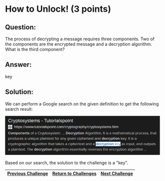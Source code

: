 # How to Unlock! (3 points)

## Question:

The process of decrypting a message requires three components. Two of the components are the encrypted message and a decryption algorithm. What is the third component?

## Answer:

key

## Solution:

We can perform a Google search on the given definition to get the following search result:

[![search-result.png](search-result.png)](https://duckduckgo.com/?q=decryption+components&t=ffab&atb=v1-1&ia=web)

Based on our search, the solution to the challenge is a "key".

| [Previous Challenge](/Challenges/Investigate/8/README.md) | [Return to Challenges](/Challenges/../../../#modules) | [Next Challenge](/Challenges/Operate-And-Maintain/2/README.md) |
| :------- | :-----: | ------: |